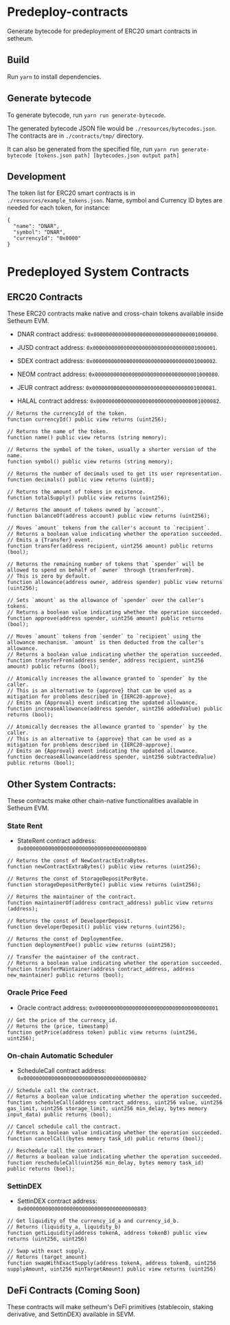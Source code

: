 # Predeploy-contracts

Generate bytecode for predeployment of ERC20 smart contracts in setheum.

## Build

Run `yarn` to install dependencies.

## Generate bytecode

To generate bytecode, run `yarn run generate-bytecode`.

The generated bytecode JSON file would be `./resources/bytecodes.json`. The contracts are in `./contracts/tmp/` directory.

It can also be generated from the specified file, run `yarn run generate-bytecode [tokens.json path] [bytecodes.json output path]`

## Development

The token list for ERC20 smart contracts is in `./resources/example_tokens.json`. Name, symbol and Currency ID bytes are needed for each token, for instance:

```
{
  "name": "DNAR",
  "symbol": "DNAR",
  "currencyId": "0x0000"
}
```


# Predeployed System Contracts

## ERC20 Contracts
These ERC20 contracts make native and cross-chain tokens available inside Setheum EVM.
- DNAR contract address: `0x0000000000000000000000000000000001000000`.
- JUSD contract address: `0x0000000000000000000000000000000001000001`.
- SDEX contract address: `0x0000000000000000000000000000000001000002`.

- NEOM contract address: `0x0000000000000000000000000000000001000080`.
- JEUR contract address: `0x0000000000000000000000000000000001000081`.
- HALAL contract address: `0x0000000000000000000000000000000001000082`.
```
// Returns the currencyId of the token.
function currencyId() public view returns (uint256);

// Returns the name of the token.
function name() public view returns (string memory);

// Returns the symbol of the token, usually a shorter version of the name.
function symbol() public view returns (string memory);

// Returns the number of decimals used to get its user representation.
function decimals() public view returns (uint8);

// Returns the amount of tokens in existence.
function totalSupply() public view returns (uint256);

// Returns the amount of tokens owned by `account`.
function balanceOf(address account) public view returns (uint256);

// Moves `amount` tokens from the caller's account to `recipient`.
// Returns a boolean value indicating whether the operation succeeded.
// Emits a {Transfer} event.
function transfer(address recipient, uint256 amount) public returns (bool);

// Returns the remaining number of tokens that `spender` will be allowed to spend on behalf of `owner` through {transferFrom}. 
// This is zero by default.
function allowance(address owner, address spender) public view returns (uint256);

// Sets `amount` as the allowance of `spender` over the caller's tokens.
// Returns a boolean value indicating whether the operation succeeded.
function approve(address spender, uint256 amount) public returns (bool);

// Moves `amount` tokens from `sender` to `recipient` using the allowance mechanism. `amount` is then deducted from the caller's allowance.
// Returns a boolean value indicating whether the operation succeeded.
function transferFrom(address sender, address recipient, uint256 amount) public returns (bool);

// Atomically increases the allowance granted to `spender` by the caller.
// This is an alternative to {approve} that can be used as a mitigation for problems described in {IERC20-approve}.
// Emits an {Approval} event indicating the updated allowance.
function increaseAllowance(address spender, uint256 addedValue) public returns (bool);

// Atomically decreases the allowance granted to `spender` by the caller.
// This is an alternative to {approve} that can be used as a mitigation for problems described in {IERC20-approve}.
// Emits an {Approval} event indicating the updated allowance.
function decreaseAllowance(address spender, uint256 subtractedValue) public returns (bool);
```


## Other System Contracts:
These contracts make other chain-native functionalities available in Setheum EVM.

### State Rent
- StateRent contract address: `0x0000000000000000000000000000000000000800`
```
// Returns the const of NewContractExtraBytes.
function newContractExtraBytes() public view returns (uint256);

// Returns the const of StorageDepositPerByte.
function storageDepositPerByte() public view returns (uint256);

// Returns the maintainer of the contract.
function maintainerOf(address contract_address) public view returns (address);

// Returns the const of DeveloperDeposit.
function developerDeposit() public view returns (uint256);

// Returns the const of DeploymentFee.
function deploymentFee() public view returns (uint256);

// Transfer the maintainer of the contract.
// Returns a boolean value indicating whether the operation succeeded.
function transferMaintainer(address contract_address, address new_maintainer) public returns (bool);
```

### Oracle Price Feed
- Oracle contract address: `0x0000000000000000000000000000000000000801`
```
// Get the price of the currency_id.
// Returns the (price, timestamp)
function getPrice(address token) public view returns (uint256, uint256);
```
### On-chain Automatic Scheduler
- ScheduleCall contract address: `0x0000000000000000000000000000000000000802`
```
// Schedule call the contract.
// Returns a boolean value indicating whether the operation succeeded.
function scheduleCall(address contract_address, uint256 value, uint256 gas_limit, uint256 storage_limit, uint256 min_delay, bytes memory input_data) public returns (bool);

// Cancel schedule call the contract.
// Returns a boolean value indicating whether the operation succeeded.
function cancelCall(bytes memory task_id) public returns (bool);

// Reschedule call the contract.
// Returns a boolean value indicating whether the operation succeeded.
function rescheduleCall(uint256 min_delay, bytes memory task_id) public returns (bool);
```

### SettinDEX
- SettinDEX contract address: `0x0000000000000000000000000000000000000803`
```
// Get liquidity of the currency_id_a and currency_id_b.
// Returns (liquidity_a, liquidity_b)
function getLiquidity(address tokenA, address tokenB) public view returns (uint256, uint256)

// Swap with exact supply.
// Returns (target_amount)
function swapWithExactSupply(address tokenA, address tokenB, uint256 supplyAmount, uint256 minTargetAmount) public view returns (uint256)
```
## DeFi Contracts (Coming Soon)
These contracts will make setheum's DeFi primitives (stablecoin, staking derivative, and SettinDEX) available in SEVM.
